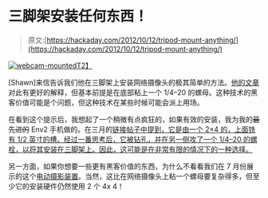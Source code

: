 # 三脚架安装任何东西！

> 原文:[https://hackaday.com/2012/10/12/tripod-mount-anything/](https://hackaday.com/2012/10/12/tripod-mount-anything/)

[![webcam-mounted](../Images/62234908170297596437a7866a7f53bf.png "webcam-mounted")T2】](http://hackaday.com/?attachment_id=87859)

[Shawn]来信告诉我们他在三脚架上安装网络摄像头的极其简单的方法。[他的文章](http://daslolo.blogspot.com/2011/03/tripod-mounting-for-logitech-c910.html "webcam tripod mount")对此有更好的解释，但基本前提是在底部粘上一个 1/4–20 的螺母。这种技术的黑客价值可能是个问题，但这种技术在某些时候可能会派上用场。

在看到这个提示后，我想起了一个稍微有点疯狂的，如果有效的安装，我为我的~~最先进的~~ Env2 手机做的。在三月的[链接帖子中提到，它是由一个 2×4 的，上面铣有 1/2 英寸的槽。经过一番思考后，它被钻孔，并在另一侧攻了一个 1/4–20 的螺栓，以将其安装在三脚架上。因此，这可能是在非常有限的情况下的一种选择。](http://hackaday.com/2012/03/08/hackaday-links-march-8th-2012/ "Hackaday links March 8th")

另一方面，如果你想要一些更有黑客价值的东西，为什么不看看我们在 7 月份展示的这个[电动摄影装置](http://hackaday.com/2012/07/24/motorized-camera-rig-makes-panoramic-shooting-simple/ "motorized camera rig")。当然，这比在网络摄像头上粘一个螺母要复杂得多，但至少它的安装硬件仍然使用 2 个 4x 4！